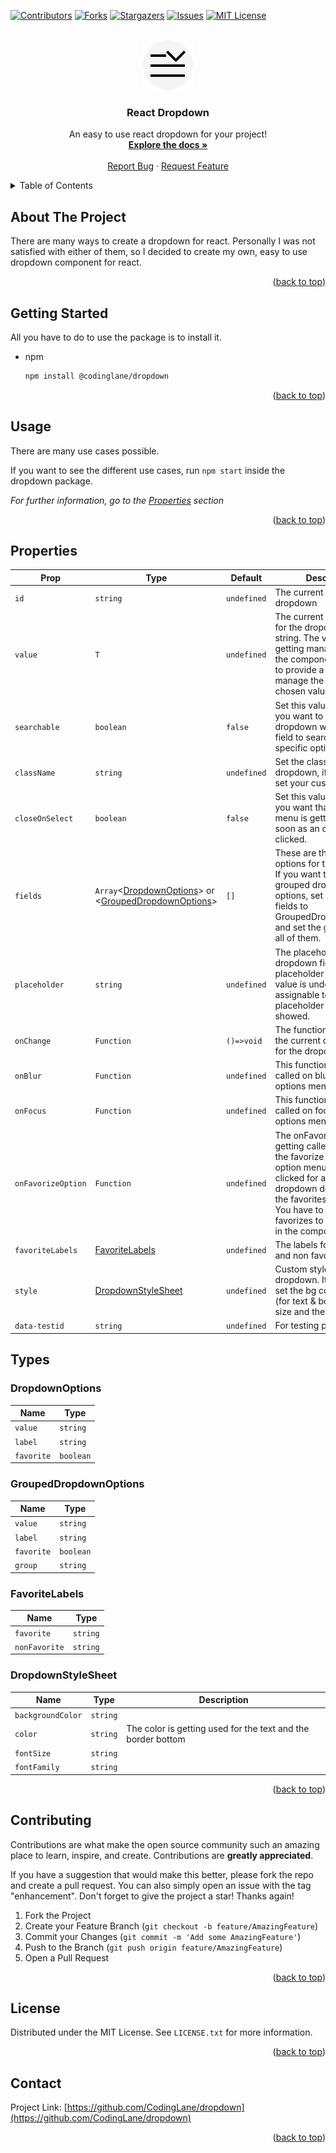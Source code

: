 <!-- Improved compatibility of back to top link: See: https://github.com/CodingLane/dropdown/pull/73 -->

<a name="readme-top"></a>

<!-- PROJECT SHIELDS -->
<!--
*** I'm using markdown "reference style" links for readability.
*** Reference links are enclosed in brackets [ ] instead of parentheses ( ).
*** See the bottom of this document for the declaration of the reference variables
*** for contributors-url, forks-url, etc. This is an optional, concise syntax you may use.
*** https://www.markdownguide.org/basic-syntax/#reference-style-links
-->

[![Contributors][contributors-shield]][contributors-url]
[![Forks][forks-shield]][forks-url]
[![Stargazers][stars-shield]][stars-url]
[![Issues][issues-shield]][issues-url]
[![MIT License][license-shield]][license-url]

<!-- PROJECT LOGO -->
<br />
<div align="center">
  <a href="https://github.com/CodingLane/dropdown">
    <img src="public/icon.png" alt="Logo" width="80" height="80">
  </a>

  <h3 align="center">React Dropdown</h3>

  <p align="center">
    An easy to use react dropdown for your project!
    <br />
    <a href="https://github.com/CodingLane/dropdown#readme"><strong>Explore the docs »</strong></a>
    <br />
    <br />
    <a href="https://github.com/CodingLane/dropdown/issues">Report Bug</a>
    ·
    <a href="https://github.com/CodingLane/dropdown/issues">Request Feature</a>
  </p>
</div>

<!-- TABLE OF CONTENTS -->
<details>
  <summary>Table of Contents</summary>
  <ol>
    <li>
      <a href="#about-the-project">About The Project</a>
    </li>
    <li>
      <a href="#getting-started">Getting Started</a>
    </li>
    <li><a href="#usage">Usage</a></li>
    <li><a href="#properties">Properties</a></li>
    <li><a href="#roadmap">Roadmap</a></li>
    <li><a href="#contributing">Contributing</a></li>
    <li><a href="#license">License</a></li>
    <li><a href="#contact">Contact</a></li>
    <li><a href="#acknowledgments">Acknowledgments</a></li>
  </ol>
</details>

<!-- ABOUT THE PROJECT -->

## About The Project

There are many ways to create a dropdown for react. Personally I was not satisfied with either of them,
so I decided to create my own, easy to use dropdown component for react.

<p align="right">(<a href="#readme-top">back to top</a>)</p>

<!-- GETTING STARTED -->

## Getting Started

All you have to do to use the package is to install it.

-   npm
    ```sh
    npm install @codinglane/dropdown
    ```

<p align="right">(<a href="#readme-top">back to top</a>)</p>

<!-- USAGE EXAMPLES -->

## Usage

There are many use cases possible.

If you want to see the different use cases, run `npm start` inside the dropdown package.

_For further information, go to the [Properties](#properties) section_

<p align="right">(<a href="#readme-top">back to top</a>)</p>

<!-- ROADMAP -->

## Properties

| Prop               | Type                                                                                                | Default     | Description                                                                                                                                                                                                                                      |
| ------------------ | --------------------------------------------------------------------------------------------------- | ----------- | ------------------------------------------------------------------------------------------------------------------------------------------------------------------------------------------------------------------------------------------------ |
| `id`               | `string`                                                                                            | `undefined` | The current id of the dropdown                                                                                                                                                                                                                   |
| `value`            | `T`                                                                                                 | `undefined` | The current chosen value for the dropdown, typeof string. The value is not getting managed inside the component. You have to provide a function to manage the current chosen value.                                                              |
| `searchable`       | `boolean`                                                                                           | `false`     | Set this value to true, if you want to have a dropdown with an input field to search for an specific option.                                                                                                                                     |
| `className`        | `string`                                                                                            | `undefined` | Set the classname of the dropdown, if you want to set your custom style.                                                                                                                                                                         |
| `closeOnSelect`    | `boolean`                                                                                           | `false`     | Set this value to true, if you want that the options menu is getting closed as soon as an option is clicked.                                                                                                                                     |
| `fields`           | `Array`<[DropdownOptions](#DropdownOptions)> or <[GroupedDropdownOptions](#GroupedDropdownOptions)> | `[]`        | These are the possible options for the dropdown. If you want to have grouped dropdown options, set the type of the fields to GroupedDropdownOptions and set the group tag for all of them.                                                       |
| `placeholder`      | `string`                                                                                            | `undefined` | The placeholder for the dropdown field. When the placeholder is set and the value is undefined or not assignable to any field, the placeholder is getting showed.                                                                                |
| `onChange`         | `Function`                                                                                          | `()=>void`  | The function to manage the current chosen value for the dropdown.                                                                                                                                                                                |
| `onBlur`           | `Function`                                                                                          | `undefined` | This function is getting called on blur of the options menu.                                                                                                                                                                                     |
| `onFocus`          | `Function`                                                                                          | `undefined` | This function is getting called on focus of the options menu.                                                                                                                                                                                    |
| `onFavorizeOption` | `Function`                                                                                          | `undefined` | The onFavorizeOption is getting called as soon as the favorize icon in the option menu is getting clicked for an option. This dropdown do not manage the favorites on its own. You have to manage the favorizes to see changes in the component. |
| `favoriteLabels`   | [FavoriteLabels](#FavoriteLabels)                                                                   | `undefined` | The labels for the favorite and non favorite group.                                                                                                                                                                                              |
| `style`            | [DropdownStyleSheet](#DropdownStyleSheet)                                                           | `undefined` | Custom stylesheet for the dropdown. It is possible to set the bg color, the color (for text & border), the font size and the font family.                                                                                                        |
| `data-testid`      | `string`                                                                                            | `undefined` | For testing purpose.                                                                                                                                                                                                                             |

## Types

### DropdownOptions

| Name       | Type      |
| ---------- | --------- |
| `value`    | `string`  |
| `label`    | `string`  |
| `favorite` | `boolean` |

### GroupedDropdownOptions

| Name       | Type      |
| ---------- | --------- |
| `value`    | `string`  |
| `label`    | `string`  |
| `favorite` | `boolean` |
| `group`    | `string`  |

### FavoriteLabels

| Name          | Type     |
| ------------- | -------- |
| `favorite`    | `string` |
| `nonFavorite` | `string` |

### DropdownStyleSheet

| Name              | Type     | Description                                                  |
| ----------------- | -------- | ------------------------------------------------------------ |
| `backgroundColor` | `string` |                                                              |
| `color`           | `string` | The color is getting used for the text and the border bottom |
| `fontSize`        | `string` |                                                              |
| `fontFamily`      | `string` |                                                              |

<p align="right">(<a href="#readme-top">back to top</a>)</p>

<!-- CONTRIBUTING -->

## Contributing

Contributions are what make the open source community such an amazing place to learn, inspire, and create. Contributions are **greatly appreciated**.

If you have a suggestion that would make this better, please fork the repo and create a pull request. You can also simply open an issue with the tag "enhancement".
Don't forget to give the project a star! Thanks again!

1. Fork the Project
2. Create your Feature Branch (`git checkout -b feature/AmazingFeature`)
3. Commit your Changes (`git commit -m 'Add some AmazingFeature'`)
4. Push to the Branch (`git push origin feature/AmazingFeature`)
5. Open a Pull Request

<p align="right">(<a href="#readme-top">back to top</a>)</p>

<!-- LICENSE -->

## License

Distributed under the MIT License. See `LICENSE.txt` for more information.

<p align="right">(<a href="#readme-top">back to top</a>)</p>

<!-- CONTACT -->

## Contact

Project Link: [https://github.com/CodingLane/dropdown](https://github.com/CodingLane/dropdown)

<p align="right">(<a href="#readme-top">back to top</a>)</p>

<!-- MARKDOWN LINKS & IMAGES -->
<!-- https://www.markdownguide.org/basic-syntax/#reference-style-links -->

[contributors-shield]: https://img.shields.io/github/contributors/CodingLane/dropdown.svg?style=for-the-badge
[contributors-url]: https://github.com/CodingLane/dropdown/graphs/contributors
[forks-shield]: https://img.shields.io/github/forks/CodingLane/dropdown.svg?style=for-the-badge
[forks-url]: https://github.com/CodingLane/dropdown/network/members
[stars-shield]: https://img.shields.io/github/stars/CodingLane/dropdown.svg?style=for-the-badge
[stars-url]: https://github.com/CodingLane/dropdown/stargazers
[issues-shield]: https://img.shields.io/github/issues/CodingLane/dropdown.svg?style=for-the-badge
[issues-url]: https://github.com/CodingLane/dropdown/issues
[license-shield]: https://img.shields.io/github/license/CodingLane/dropdown.svg?style=for-the-badge
[license-url]: https://github.com/CodingLane/dropdown/blob/master/LICENSE.txt
